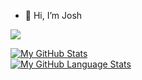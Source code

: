 - 👋 Hi, I’m Josh


![](https://komarev.com/ghpvc/?username=j05h752)

[![My GitHub Stats](https://github-readme-stats.vercel.app/api/?username=j05h752&count_private=true&theme=tokyonight&showicons=true)]()
<br>
[![My GitHub Language Stats](https://github-readme-stats.vercel.app/api/top-langs/?username=j05h752&langs_count=5&theme=tokyonight)]()
